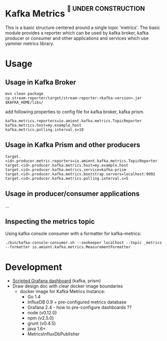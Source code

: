 # Kafka Metrics  <sup><sup>:no_entry_sign: UNDER CONSTRUCTION</sup></sup>

This is a basic structure centered around a single topic 'metrics'. The basic module provides a reporter which 
can be used by kafka broker, kafka producer or consumer and other applications and services which use yammer metrics
library.
 

# Usage

## Usage in Kafka Broker

```
mvn clean package
cp stream-reporter/target/stream-reporter-<kafka-version>.jar $KAFKA_HOME/libs/
```

add following properties to config file for kafka broker, kafka prism.  

```
kafka.metrics.reporters=io.amient.kafka.metrics.TopicReporter
kafka.metrics.host=my.example.host
kafka.metrics.polling.interval.s=10
```

## Usage in Kafka Prism and other producers
 
```
target.<id>.producer.metric.reporters=io.amient.kafka.metrics.TopicReporter
target.<id>.producer.kafka.metrics.host=my.example.host
target.<id>.producer.kafka.metrics.service=kafka-prism
target.<id>.producer.kafka.metrics.bootstrap.servers=localhost:9092
target.<id>.producer.kafka.metrics.polling.interval.s=5

```

## Usage in producer/consumer applications 

...


## Inspecting the metrics topic  

Using kafka console consumer with a formatter for kafka-metrics:

```
./bin/kafka-console-consumer.sh --zookeeper localhost --topic _metrics --formatter io.amient.kafka.metrics.MeasurementFormatter
```


# Development

- [Scripted Grafana dashboard](http://docs.grafana.org/reference/scripting/)  (kafka, prism) 
- Draw design doc with clear docker image boundaries
    - docker image for Kafka Metrics Instance:
        - Go 1.4
        - InfluxDB 0.9 + pre-configured metrics database
        - Grafana 2.4 - how to pre-configure dashboards ??
        - node (v0.12.0)
        - npm (v2.5.0)
        - grunt (v0.4.5)
        - java 1.6+
        - MetricsInfluxDbPublisher


